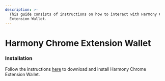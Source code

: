 ```yaml
---
description: >-
  This guide consists of instructions on how to interact with Harmony Chrome
  Extension Wallet.
---
```


# Harmony Chrome Extension Wallet

### Installation

Follow the instructions [here](https://docs.harmony.one/home/wallets/browser-extensions-wallets/one-wallet) to download and install Harmony Chrome Extension Wallet.

